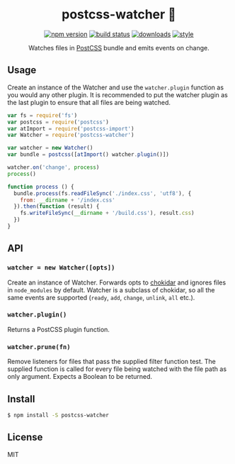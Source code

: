 <div align="center">

# postcss-watcher 👀

[![npm version][0]][1] [![build status][2]][3]
[![downloads][4]][5]
[![style][6]][7]

Watches files in [PostCSS](https://github.com/postcss/postcss) bundle and emits events on change.

</div>

## Usage

Create an instance of the Watcher and use the `watcher.plugin` function as you would any other plugin. It is recommended to put the watcher plugin as the last plugin to ensure that all files are being watched.

```javascript
var fs = require('fs')
var postcss = require('postcss')
var atImport = require('postcss-import')
var Watcher = require('postcss-watcher')

var watcher = new Watcher()
var bundle = postcss([atImport() watcher.plugin()])

watcher.on('change', process)
process()

function process () {
  bundle.process(fs.readFileSync('./index.css', 'utf8'), {
    from: __dirname + '/index.css'
  }).then(function (result) {
    fs.writeFileSync(__dirname + '/build.css'), result.css)
  })
}
```

## API

### `watcher = new Watcher([opts])`

Create an instance of Watcher. Forwards opts to [chokidar](https://github.com/paulmillr/chokidar) and ignores files in `node_modules` by default. Watcher is a subclass of chokidar, so all the same events are supported (`ready`, `add`, `change`, `unlink`, `all` etc.).

### `watcher.plugin()`

Returns a PostCSS plugin function.

### `watcher.prune(fn)`

Remove listeners for files that pass the supplied filter function test. The supplied function is called for every file being watched with the file path as only argument. Expects a Boolean to be returned.

## Install

```bash
$ npm install -S postcss-watcher
```

## License

MIT

[0]: https://img.shields.io/npm/v/postcss-watcher.svg?style=flat-square
[1]: https://npmjs.org/package/postcss-watcher
[2]: https://img.shields.io/travis/codeandconspire/postcss-watcher/master.svg?style=flat-square
[3]: https://travis-ci.org/codeandconspire/postcss-watcher
[4]: http://img.shields.io/npm/dm/postcss-watcher.svg?style=flat-square
[5]: https://npmjs.org/package/postcss-watcher
[6]: https://img.shields.io/badge/code%20style-standard-brightgreen.svg?style=flat-square
[7]: https://standardjs.com
